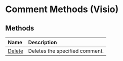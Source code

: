 
# Comment Methods (Visio)

## Methods



|**Name**|**Description**|
|:-----|:-----|
|[Delete](7762f264-f680-5758-7c35-dfe9067b61ca.md)|Deletes the specified comment.|

